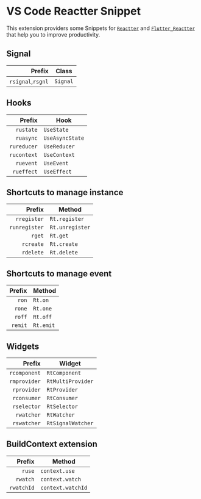 # VS Code Reactter Snippet

This extension providers some Snippets for [`Reactter`](https://pub.dev/packages/reactter) and [`Flutter_Reactter`](https://pub.dev/packages/flutter_reactter) that help you to improve productivity.

## Signal

|Prefix|Class|
|-------:|-------|
|`rsignal`,`rsgnl`|`Signal`|

## Hooks

|Prefix|Hook|
|-------:|-------|
|`rustate`|`UseState`|
|`ruasync`|`UseAsyncState`|
|`rureducer`|`UseReducer`|
|`rucontext`|`UseContext`|
|`ruevent`|`UseEvent`|
|`rueffect`|`UseEffect`|

## Shortcuts to manage instance

|Prefix|Method|
|-------:|-------|
|`rregister`|`Rt.register`|
|`runregister`|`Rt.unregister`|
|`rget`|`Rt.get`|
|`rcreate`|`Rt.create`|
|`rdelete`|`Rt.delete`|

## Shortcuts to manage event

|Prefix|Method|
|-------:|-------|
|`ron`|`Rt.on`|
|`rone`|`Rt.one`|
|`roff`|`Rt.off`|
|`remit`|`Rt.emit`|

## Widgets

|Prefix|Widget|
|-------:|-------|
|`rcomponent`|`RtComponent`|
|`rmprovider`|`RtMultiProvider`|
|`rprovider`|`RtProvider`|
|`rconsumer`|`RtConsumer`|
|`rselector`|`RtSelector`|
|`rwatcher`|`RtWatcher`|
|`rswatcher`|`RtSignalWatcher`|

## BuildContext extension

|Prefix|Method|
|-------:|-------|
|`ruse`|`context.use`|
|`rwatch`|`context.watch`|
|`rwatchId`|`context.watchId`|
